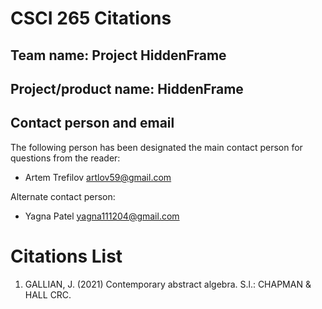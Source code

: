 # CSCI 265 Citations

## Team name: Project HiddenFrame

## Project/product name: HiddenFrame

## Contact person and email

The following person has been designated the main contact person for questions from the reader:

 - Artem Trefilov artlov59@gmail.com

Alternate contact person:

 - Yagna Patel yagna111204@gmail.com

# Citations List

1. GALLIAN, J. (2021) Contemporary abstract algebra. S.l.: CHAPMAN & HALL CRC. 